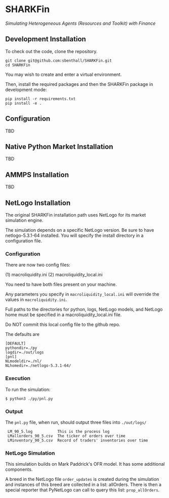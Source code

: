 # SHARKFin

_Simulating Heterogeneous Agents (Resources and Toolkit) with Finance_

## Development Installation

To check out the code, clone the repository.

```
git clone git@github.com:sbenthall/SHARKFin.git
cd SHARKFin
```

You may wish to create and enter a virtual environment.

Then, install the required packages and then the SHARKFin package in development mode:

```
pip install -r requirements.txt
pip install -e .
```

## Configuration

TBD


## Native Python Market Installation

TBD

## AMMPS Installation

TBD

## NetLogo Installation

The original SHARKFin installation path uses NetLogo for its market simulation engine.

The simulation depends on a specific NetLogo version.
Be sure to have netlogo-5.3.1-64 installed.
You will specify the install directory in a configuration
file.

### Configuration

There are now two config files:

 (1) macroliquidity.ini
 (2) macroliquidity_local.ini

You need to have both files present on your machine.

Any parameters you specify in `macroliquidity_local.ini`
will override the values in `macroliquidity.ini`.

Full paths to the directories for python, logs,
NetLogo models, and NetLogo home must be specified in
a macroliquidity_local.ini file.

Do NOT commit this local config file to the github repo.

The defaults are

```
[DEFAULT]
pythondir=./py
logdir=./out/logs
[pnl]
NLmodeldir=./nl/
NLhomedir=./netlogo-5.3.1-64/
```

### Execution

To run the simulation:

```
$ python3 ./py/pnl.py
```

### Output

The `pnl.py` file, when run, should output three files
into `./out/logs/`

```
 LM_90_5.log           This is the process log
 LMallorders_90_5.csv  The ticker of orders over time
 LMinventory_90_5.csv  Record of traders' inventories over time
 ```

### NetLogo Simulation

This simulation builds on Mark Paddrick's OFR model.
It has some additional components.

A breed in the NetLogo file `order_updates` is
created during the simulation and instances of this
breed are collected in a list: allOrders.
There is then a special reporter that PyNetLogo
can call to query this list: `prop_allOrders`.
